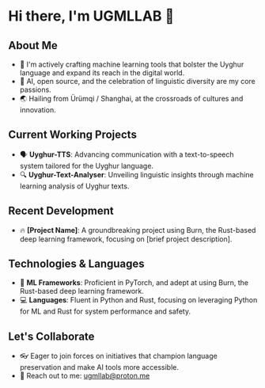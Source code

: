 # Hi there, I'm UGMLLAB 👋

## About Me
- 🌱 I'm actively crafting machine learning tools that bolster the Uyghur language and expand its reach in the digital world.
- 🤖 AI, open source, and the celebration of linguistic diversity are my core passions.
- 🌏 Hailing from Ürümqi / Shanghai, at the crossroads of cultures and innovation.

## Current Working Projects
- 🗣 **Uyghur-TTS**: Advancing communication with a text-to-speech system tailored for the Uyghur language.
- 🔍 **Uyghur-Text-Analyser**: Unveiling linguistic insights through machine learning analysis of Uyghur texts.

## Recent Development
- 🔥 **[Project Name]**: A groundbreaking project using Burn, the Rust-based deep learning framework, focusing on [brief project description].

## Technologies & Languages
- 🧠 **ML Frameworks**: Proficient in PyTorch, and adept at using Burn, the Rust-based deep learning framework.
- 💻 **Languages**: Fluent in Python and Rust, focusing on leveraging Python for ML and Rust for system performance and safety.

## Let's Collaborate
- 👓 Eager to join forces on initiatives that champion language preservation and make AI tools more accessible.
- 📧 Reach out to me: [ugmllab@proton.me](mailto:ugmllab@proton.me)

